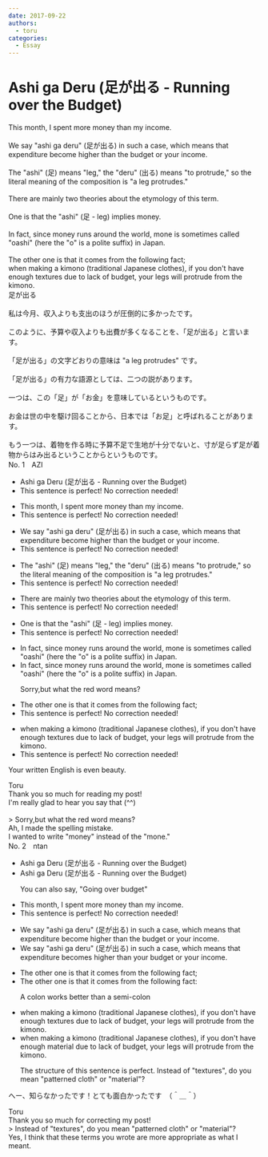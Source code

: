 ```yaml
---
date: 2017-09-22
authors:
  - toru
categories:
  - Essay
---
```


<h1 id="subject_show">Ashi ga Deru (足が出る - Running over the Budget)</h1>
<div class="date" hidden>Sep 22, 2017 18:50</div>
<div id="post"><div id="body_show_ori">
This month, I spent more money than my income.<br/><br/>We say "ashi ga deru" (足が出る) in such a case, which means that expenditure become higher than the budget or your income.<br/><br/>The "ashi" (足) means "leg," the "deru" (出る) means "to protrude," so the literal meaning of the composition is "a leg protrudes."<br/><br/>There are mainly two theories about the etymology of this term.<br/><br/>One is that the "ashi" (足 - leg) implies money.<br/><br/>In fact, since money runs around the world, mone is sometimes called "oashi" (here the "o" is a polite suffix) in Japan.<br/><br/>The other one is that it comes from the following fact;<br/>when making a kimono (traditional Japanese clothes), if you don't have enough textures due to lack of budget, your legs will protrude from the kimono.
</div></div>

<!-- more -->

<div id="post_ja"><div id="body_show_mo">
足が出る<br/><br/>私は今月、収入よりも支出のほうが圧倒的に多かったです。<br/><br/>このように、予算や収入よりも出費が多くなることを、「足が出る」と言います。<br/><br/>「足が出る」の文字どおりの意味は "a leg protrudes" です。<br/><br/>「足が出る」の有力な語源としては、二つの説があります。<br/><br/>一つは、この「足」が「お金」を意味しているというものです。<br/><br/>お金は世の中を駆け回ることから、日本では「お足」と呼ばれることがあります。<br/><br/>もう一つは、着物を作る時に予算不足で生地が十分でないと、寸が足らず足が着物からはみ出るということからというものです。
</div></div>
<div id="block"><div class="first_name"> No. 1　<span class="just_name">AZI</span></div><div id="block2">
<ul class="correction_field">
<li class="incorrect">Ashi ga Deru (足が出る - Running over the Budget)</li>
<li class="corrected perfect">This sentence is perfect! No correction needed!</li>
</ul>
<ul class="correction_field">
<li class="incorrect">This month, I spent more money than my income.</li>
<li class="corrected perfect">This sentence is perfect! No correction needed!</li>
</ul>
<ul class="correction_field">
<li class="incorrect">We say "ashi ga deru" (足が出る) in such a case, which means that expenditure become higher than the budget or your income.</li>
<li class="corrected perfect">This sentence is perfect! No correction needed!</li>
</ul>
<ul class="correction_field">
<li class="incorrect">The "ashi" (足) means "leg," the "deru" (出る) means "to protrude," so the literal meaning of the composition is "a leg protrudes."</li>
<li class="corrected perfect">This sentence is perfect! No correction needed!</li>
</ul>
<ul class="correction_field">
<li class="incorrect">There are mainly two theories about the etymology of this term.</li>
<li class="corrected perfect">This sentence is perfect! No correction needed!</li>
</ul>
<ul class="correction_field">
<li class="incorrect">One is that the "ashi" (足 - leg) implies money.</li>
<li class="corrected perfect">This sentence is perfect! No correction needed!</li>
</ul>
<ul class="correction_field">
<li class="incorrect">In fact, since money runs around the world, mone is sometimes called "oashi" (here the "o" is a polite suffix) in Japan.</li>
<li class="corrected correct">
In fact, since money runs around the world,<span class="f_red"> mone</span> is sometimes called "oashi" (here the "o" is a polite suffix) in Japan.
<p class="correction_comment">Sorry,but what the red word means?</p>
</li>
</ul>
<ul class="correction_field">
<li class="incorrect">The other one is that it comes from the following fact;</li>
<li class="corrected perfect">This sentence is perfect! No correction needed!</li>
</ul>
<ul class="correction_field">
<li class="incorrect">when making a kimono (traditional Japanese clothes), if you don't have enough textures due to lack of budget, your legs will protrude from the kimono.</li>
<li class="corrected perfect">This sentence is perfect! No correction needed!</li>
</ul>
<p class="comment_small">
 Your written English is even beauty.
</p>

</div><div class="name"><span class="just_name">Toru</span><br>
Thank you so much for reading my post!<br/>I'm really glad to hear you say that (^^)<br/><br/>&gt; Sorry,but what the red word means?<br/>Ah, I made the spelling mistake.<br/>I wanted to write "money" instead of the "mone."
</div>
</div>
<div id="block"><div class="first_name"> No. 2　<span class="just_name">ntan</span></div><div id="block2">
<ul class="correction_field">
<li class="incorrect">Ashi ga Deru (足が出る - Running over the Budget)</li>
<li class="corrected correct">
Ashi ga Deru (足が出る - Running over <span class="sline">the</span> Budget)
<p class="correction_comment">You can also say, "Going over budget"</p>
</li>
</ul>
<ul class="correction_field">
<li class="incorrect">This month, I spent more money than my income.</li>
<li class="corrected perfect">This sentence is perfect! No correction needed!</li>
</ul>
<ul class="correction_field">
<li class="incorrect">We say "ashi ga deru" (足が出る) in such a case, which means that expenditure become higher than the budget or your income.</li>
<li class="corrected correct">
We say "ashi ga deru" (足が出る) in such a case, which means that expenditure become<span class="f_blue">s</span> higher than <span class="f_blue">your</span> budget or <span class="sline">your</span> income.
</li>
</ul>
<ul class="correction_field">
<li class="incorrect">The other one is that it comes from the following fact;</li>
<li class="corrected correct">
The other one is that it comes from the following fact<span class="f_blue">:</span>
<p class="correction_comment">A colon works better than a semi-colon</p>
</li>
</ul>
<ul class="correction_field">
<li class="incorrect">when making a kimono (traditional Japanese clothes), if you don't have enough textures due to lack of budget, your legs will protrude from the kimono.</li>
<li class="corrected correct">
when making a kimono (traditional Japanese clothes), if you don't have enough <span class="f_blue">material </span>due to lack of budget, your legs will protrude from the kimono.
<p class="correction_comment">The structure of this sentence is perfect. Instead of "textures", do you mean "patterned cloth" or "material"?</p>
</li>
</ul>
<p class="comment_small">
 へー、知らなかったです！とても面白かったです　（＾＿＾）
</p>

</div><div class="name"><span class="just_name">Toru</span><br>
Thank you so much for correcting my post!<br/>&gt; Instead of "textures", do you mean "patterned cloth" or "material"?<br/>Yes, I think that these terms you wrote are more appropriate as what I meant.
</div>
</div>
